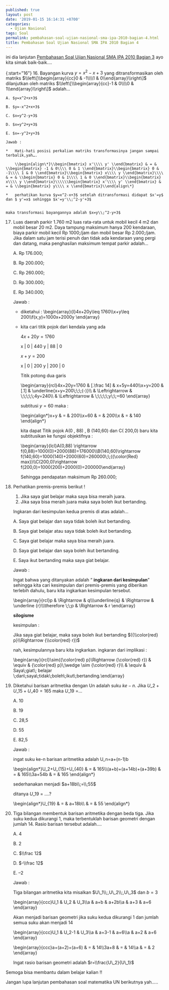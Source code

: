 ```yaml
---
published: true
layout: post
date: '2019-01-15 16:14:31 +0700'
categories:
  - Ujian Nasional
tags: Soal
permalink: pembahasan-soal-ujian-nasional-sma-ipa-2010-bagian-4.html
title: Pembahasan Soal Ujian Nasional SMA IPA 2010 Bagian 4
---
```

ini dia lanjutan [Pembahasan Soal Ujian Nasional SMA IPA 2010 Bagian 3]({{site.baseurl}}/pembahasan-soal-ujian-nasional-sma-ipa-2010-bagian-3.html) ayo kita simak baik-baik….

{:start="16"}
16. Bayangan kurva $y=x^2-x+3$ yang ditransformasikan oleh matriks 
$\\left\[\\begin{array}{cc}0 & -1\\\\1 & 0\\end{array}\\right\]$ 
dilanjutkan oleh matriks 
$\\left\[\\begin{array}{cc}-1 & 0\\\\0 & 1\\end{array}\\right\]$ adalah…
    
    A. $y=x^2+x+3$
    
    B. $y=-x^2+x+3$
    
    C. $x=y^2-y+3$
    
    D. $x=y^2+y+3$
    
    E. $x=-y^2+y+3$
    
    Jawab :
    
    *   Hati-hati posisi perkalian matriks transformasinya jangan sampai terbalik,yah….
        
        \\begin{align\*}\\begin{bmatrix} x'\\\\ y' \\end{bmatrix} & = & \\begin{bmatrix} -1 & 0\\\\ 0 & 1 \\end{bmatrix}\\begin{bmatrix} 0 & -1\\\\ 1 & 0 \\end{bmatrix}\\begin{bmatrix} x\\\\ y \\end{bmatrix}\\\\ & = & \\begin{bmatrix} 0 & 1\\\\ 1 & 0 \\end{bmatrix}\\begin{bmatrix} x\\\\ y \\end{bmatrix}\\\\\\begin{bmatrix} x'\\\\ y' \\end{bmatrix} & = & \\begin{bmatrix} y\\\\ x \\end{bmatrix}\\end{align\*}
        
    *   perhatikan kurva $y=x^2-x+3$ setelah ditransformasi didapat $x'=y$ dan $ y'=x$ sehingga $x'=y'\\;^2-y'+3$
        
    
    maka transformasi bayangannya adalah $x=y\\;^2-y+3$
    
17. Luas daerah parkir 1.760 m2 luas rata-rata untuk mobil kecil 4 m2 dan mobil besar 20 m2. Daya tampung maksimum hanya 200 kendaraan, biaya parkir mobil kecil Rp 1000;/jam dan mobil besar Rp 2.000;/jam. Jika dalam satu jam terisi penuh dan tidak ada kendaraan yang pergi dan datang, maka penghasilan maksimum tempat parkir adalah…
    
    A. Rp 176.000;
    
    B. Rp 200.000;
    
    C. Rp 260.000;
    
    D. Rp 300.000;
    
    E. Rp 340.000;
    
    Jawab :
    
    *   diketahui : \\begin{array}{l}4x+20y\\leq 1760\\\\x+y\\leq 200\\\\f(x,y)=1000x+2000y \\end{array}
        
    *   kita cari titik pojok dari kendala yang ada
        
        $4x+20y=1760$
        
        x | 0 | 440
        y | 88 | 0
        
        $x+y=200$
        
        x | 0 | 200
        y | 200 | 0
        
        Titik potong dua garis
        
        \\begin{array}{rcl}4x+20y=1760 & \[.\\frac 14\] & x+5y=440\\\\x+y=200 & \[.1\] & \\underline{x+y=200\\;\\;\\;(-)}\\\\ & \\Leftrightarrow & \\;\\;\\;\\;\\;4y=240\\\\ & \\Leftrightarrow & \\;\\;\\;\\;\\;y\\;\\;=60 \\end{array}
        
        subtitusi $y = 60$ maka :
        
        \\begin{align\*}x+y & = & 200\\\\x+60 & = & 200\\\\x & = & 140 \\end{align\*}
        
        kita dapat Titik pojok A(0 , 88) , B (140,60) dan C( 200,0) baru kita subtitusikan ke fungsi objektifnya :
        
        \\begin{array}{lcl}A(0,88) \\rightarrow f(0,88)=1000(0)+2000(88)=176000\\\\B(140,60)\\rightarrow f(140,60)=1000(140)+2000(60)=260000\\;\\;({\\color{Red} max})\\\\C(200,0)\\rightarrow f(200,0)=1000(200)+2000(0)=200000\\end{array}
        
        Sehingga pendapatan maksimum Rp 260.000;
        
18. Perhatikan premis-premis berikut !
    
    1.  Jika saya giat belajar maka saya bisa meraih juara.
    2.  Jika saya bisa meraih juara maka saya boleh ikut bertanding.
    
    Ingkaran dari kesimpulan kedua premis di atas adalah…
    
    A. Saya giat belajar dan saya tidak boleh ikut bertanding.
    
    B. Saya giat belajar atau saya tidak boleh ikut bertanding.
    
    C. Saya giat belajar maka saya bisa meraih juara.
    
    D. Saya giat belajar dan saya boleh ikut bertanding.
    
    E. Saya ikut bertanding maka saya giat belajar.
    
    Jawab :
    
    Ingat bahwa yang ditanyakan adalah “ **ingkaran dari kesimpulan**” sehingga kita cari kesimpulan dari premis-premis yang diberikan terlebih dahulu, baru kita ingkarkan kesimpulan tersebut.
    
    \\begin{array}{rcl}p & \\Rightarrow & q\\\\\\underline{q} & \\Rightarrow & \\underline {r}\\\\\\therefore \\;\\;p & \\Rightarrow & r \\end{array}
    
    **silogisme**
    
    kesimpulan :
    
    Jika saya giat belajar, maka saya boleh ikut bertanding $({\\color{red} p}\\Rightarrow {\\color{red} r})$
    
    nah, kesimpulannya baru kita ingkarkan. ingkaran dari implikasi :
    
    \\begin{array}{rcl}\\sim({\\color{red} p}\\Rightarrow {\\color{red} r}) & \\equiv & {\\color{red} p}\\;\\wedge \\sim {\\color{red} r}\\\\ & \\equiv & Saya\\;giat\\; belajar \\;dan\\;saya\\;tidak\\;boleh\\;ikut\\;bertanding.\\end{array}
    
19. Diketahui barisan aritmetika dengan Un adalah suku $ke-n$. Jika $U\_2+U\_{15}+U\_{40}=165$ maka $U\_{19}$ =…
    
    A. 10
    
    B. 19
    
    C. 28,5
    
    D. 55
    
    E. 82,5
    
    Jawab :
    
    ingat suku ke-n barisan aritmetika adalah U\_n=a+(n-1)b
    
    \\begin{align\*}U\_2+U\_{15}+U\_{40} & = & 165\\\\(a+b)+(a+14b)+(a+39b) & = & 165\\\\3a+54b & = & 165 \\end{align\*}
    
    sederhanakan menjadi $a+18b\\;=\\;55$
    
    ditanya $U\_{19}$ = ….?
    
    \\begin{align\*}U\_{19} & = & a+18b\\\\ & = & 55 \\end{align\*}
    
20. Tiga bilangan membentuk barisan aritmetika dengan beda tiga. Jika suku kedua dikurangi 1, maka terbentuklah barisan geometri dengan jumlah 14. Rasio barisan tersebut adalah….
    
    A. 4
    
    B. 2
    
    C. $\\frac 12$
    
    D. $-\\frac 12$
    
    E. $– 2$
    
    Jawab :
    
    Tiga bilangan aritmetika kita misalkan $U\_1\\;,U\_2\\;,U\_3$ dan $b = 3$
    
    \\begin{array}{ccc}U\_1 & U\_2 & U\_3\\\\a & a+b & a+2b\\\\a & a+3 & a+6 \\end{array}
    
    Akan menjadi barisan geometri jika suku kedua dikurangi 1 dan jumlah semua suku akan menjadi 14
    
    \\begin{array}{ccc}U\_1 & U\_2-1 & U\_3\\\\a & a+3-1 & a+6\\\\a & a+2 & a+6 \\end{array}
    
    \\begin{array}{ccc}a+(a+2)+(a+6) & = & 14\\\\3a+8 & = & 14\\\\a & = & 2 \\end{array}
    
    Ingat rasio barisan geometri adalah $r=\\frac{U\_2}{U\_1}$
    

Semoga bisa membantu dalam belajar kalian !!

Jangan lupa lanjutan pembahasan soal matematika UN berikutnya yah…..
